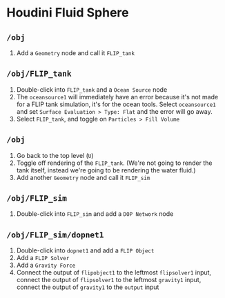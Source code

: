 # Houdini Fluid Sphere

## `/obj`

1. Add a `Geometry` node and call it `FLIP_tank`

## `/obj/FLIP_tank`

1. Double-click into `FLIP_tank` and a `Ocean Source` node
2. The `oceansource1` will immediately have an error because it's not made for a FLIP tank simulation, it's for the ocean tools. Select `oceansource1` and set `Surface Evaluation > Type: Flat` and the error will go away.
3. Select `FLIP_tank`, and toggle on `Particles > Fill Volume`

## `/obj`

1. Go back to the top level (`U`)
2. Toggle off rendering of the `FLIP_tank`. (We're not going to render the tank itself, instead we're going to be rendering the water fluid.)
3. Add another `Geometry` node and call it `FLIP_sim`

## `/obj/FLIP_sim`

1. Double-click into `FLIP_sim` and add a `DOP Network` node

## `/obj/FLIP_sim/dopnet1`

1. Double-click into `dopnet1` and add a `FLIP Object`
2. Add a `FLIP Solver`
3. Add a `Gravity Force`
2. Connect the output of `flipobject1` to the leftmost `flipsolver1` input, connect the output of `flipsolver1` to the leftmost `gravity1` input, connect the output of `gravity1` to the `output` input
